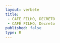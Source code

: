 ```yaml
---
layout: verbete
title:
 - CAFE FILHO, DECRETO
 - CAFÉ FILHO, Decreto
published: false
type: R
---
```


